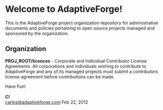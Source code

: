 <h1>Welcome to AdaptiveForge!</h1>
<div>
<p>This is the AdaptiveForge project organization repository for administrative documents and policies pertaining to open 
source projects managed and sponsored by the organization.</p>
</div>
<h2>Organization</h2>
<div>
<p><b>PROJ_ROOT/licences</b> - Corporate and Individual Contributor License Agreements. All corporations and individuals wishing to contribute to AdaptiveForge and any of its managed projects must submit a contributors license agreement before contributions can be made.</p>
</div>
                      
Have Fun!
<br/><br/>
<b>C!</b>
<br/>
carlos@adaptiveforge.com
Feb 22, 2012

